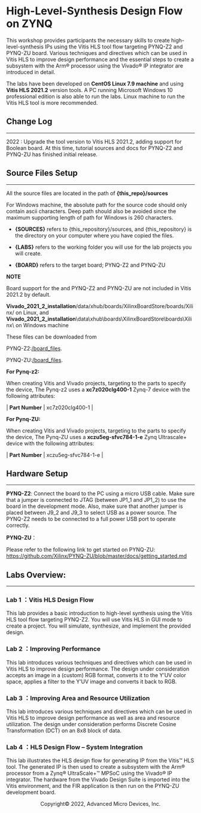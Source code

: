 # High-Level-Synthesis Design Flow on ZYNQ
This workshop provides participants the necessary skills to create high-level-synthesis IPs using the Vitis HLS tool flow targeting PYNQ-Z2 and PYNQ-ZU board. Various techniques and directives which can be used in Vitis HLS to improve design performance and the essential steps to create a subsystem with the Arm® processor using the Vivado® IP integrator are introduced in detail.

The labs have been developed on **CentOS Linux 7.9 machine** and using **Vitis HLS 2021.2** version tools. A PC running Microsoft Windows 10 professional edition is also able to run the labs. Linux machine to run the Vitis HLS tool is more recommended.


## Change Log
---
2022 : Upgrade the tool version to Vitis HLS 2021.2, adding support for Boolean board. At this time, tutorial sources and docs for PYNQ-Z2 and PYNQ-ZU has finished initial release.

## Source Files Setup
---
All the source files are located in the path of **{this_repo}/sources**

For Windows machine, the absolute path for the source code should only contain ascii characters. Deep path should also be avoided since the maximum supporting length of path for Windows is 260 characters.

- **{SOURCES}** refers to {this_repository}/sources, and {this_repository} is the directory on your computer where you have copied the files.

- **{LABS}** refers to the working folder you will use for the lab projects you will create.

- **{BOARD}** refers to the target board; PYNQ-Z2 and PYNQ-ZU

**NOTE**

Board support for the and PYNQ-Z2 and PYNQ-ZU are not included in Vitis 2021.2 by default.

**Vivado_2021_2_installation**/data/xhub/boards/XilinxBoardStore/boards/Xilinx/ on Linux, and **Vivado_2021_2_installation**\\data\\xhub\\boards\\XilinxBoardStore\\boards\\Xilinx\\ on Windows machine

These files can be downloaded from  

PYNQ-Z2:[/board_files](https://www.xilinx.com/support/documents/university/vivado/workshops/vivado-adv-embedded-design-zynq/materials/2018x/PYNQZ2/pynq-z2.zip).

PYNQ-ZU:[/board_files](https://github.com/Xilinx/XilinxBoardStore/tree/master/boards/TUL/pynqzu/1.1).

**For Pynq-z2:**

When creating Vitis and Vivado projects, targeting to the parts to specify the device, The Pynq-z2 uses a **xc7z020clg400-1** Zynq-7 device with the following attributes:

| **Part Number**       | xc7z020clg400-1 |

**For Pynq-ZU:**

When creating Vitis and Vivado projects, targeting to the parts to specify the device, The Pynq-ZU uses a **xczu5eg-sfvc784-1-e** Zynq Ultrascale+ device with the following attributes:

| **Part Number**       | xczu5eg-sfvc784-1-e |

## Hardware Setup
---
**PYNQ-Z2**: Connect the board to the PC using a micro USB cable. Make sure that a jumper is connected to JTAG (between JP1_1 and JP1_2) to use the board in the development mode. Also, make sure that another jumper is placed between J9_2 and J9_3 to select USB as a power source. The PYNQ-Z2 needs to be connected to a full power USB port to operate correctly.

**PYNQ-ZU**：

Please refer to the following link to get started on PYNQ-ZU:
https://github.com/Xilinx/PYNQ-ZU/blob/master/docs/getting_started.md

## Labs Overview:
---
### Lab 1 ：Vitis HLS Design Flow 
This lab provides a basic introduction to high-level synthesis using the Vitis HLS tool flow targeting PYNQ-Z2. You will use Vitis HLS in GUI mode to create a project. You will simulate, synthesize, and implement the provided design.


### Lab 2 ：Improving Performance
This lab introduces various techniques and directives which can be used in Vitis HLS to improve design performance. The design under consideration accepts an image in a (custom) RGB format, converts it to the Y’UV color space, applies a filter to the Y’UV image and converts it back to RGB.

### Lab 3 ：Improving Area and Resource Utilization
This lab introduces various techniques and directives which can be used in Vitis HLS to improve design performance as well as area and resource utilization. The design under consideration performs Discrete Cosine Transformation (DCT) on an 8x8 block of data.

### Lab 4 ：HLS Design Flow – System Integration
This lab illustrates the HLS design flow for generating IP from the Vitis™ HLS tool. The generated IP is then used to create a subsystem with the Arm® processor from a Zynq® UltraScale+™ MPSoC using the Vivado® IP integrator. The hardware from the Vivado Design Suite is imported into the Vitis environment, and the FIR application is then run on the PYNQ-ZU development board.



<p align="center">Copyright&copy; 2022, Advanced Micro Devices, Inc.</p>